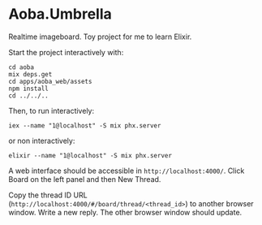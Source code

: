 # Aoba.Umbrella
Realtime imageboard. Toy project for me to learn Elixir.

Start the project interactively with:
```
cd aoba
mix deps.get
cd apps/aoba_web/assets
npm install
cd ../../..

```
Then, to run interactively:
```
iex --name "1@localhost" -S mix phx.server
```

or non interactively:
```
elixir --name "1@localhost" -S mix phx.server
```

A web interface should be accessible in `http://localhost:4000/`. Click
Board on the left panel and then New Thread.

Copy the thread ID URL (`http://localhost:4000/#/board/thread/<thread_id>`)
to another browser window. Write a new reply. The other browser window
should update.
